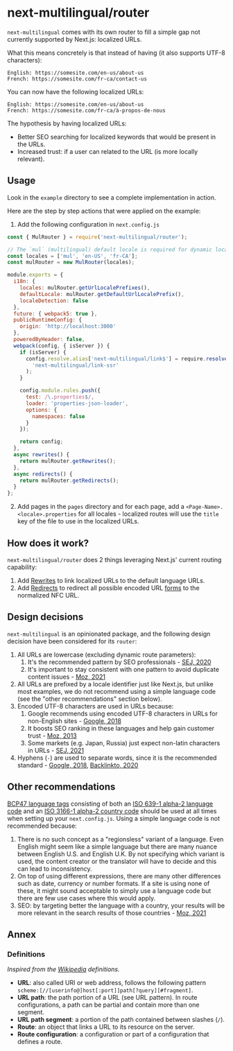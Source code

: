 # next-multilingual/router

`next-multilingual` comes with its own router to fill a simple gap not currently supported by Next.js: localized URLs.

What this means concretely is that instead of having (it also supports UTF-8 characters):

```
English: https://somesite.com/en-us/about-us
French: https://somesite.com/fr-ca/contact-us
```

You can now have the following localized URLs:

```
English: https://somesite.com/en-us/about-us
French: https://somesite.com/fr-ca/à-propos-de-nous
```

The hypothesis by having localized URLs:

- Better SEO searching for localized keywords that would be present in the URLs.
- Increased trust: if a user can related to the URL (is more locally relevant).


## Usage

Look in the `example` directory to see a complete implementation in action.

Here are the step by step actions that were applied on the example:

1) Add the following configuration in `next.config.js`

```js
const { MulRouter } = require('next-multilingual/router');

// The `mul` (multilingual) default locale is required for dynamic locale resolution for requests on `/`.
const locales = ['mul', 'en-US', 'fr-CA'];
const mulRouter = new MulRouter(locales);

module.exports = {
  i18n: {
    locales: mulRouter.getUrlLocalePrefixes(),
    defaultLocale: mulRouter.getDefaultUrlLocalePrefix(),
    localeDetection: false
  },
  future: { webpack5: true },
  publicRuntimeConfig: {
    origin: 'http://localhost:3000'
  },
  poweredByHeader: false,
  webpack(config, { isServer }) {
    if (isServer) {
      config.resolve.alias['next-multilingual/link$'] = require.resolve(
        'next-multilingual/link-ssr'
      );
    }

    config.module.rules.push({
      test: /\.properties$/,
      loader: 'properties-json-loader',
      options: {
        namespaces: false
      }
    });

    return config;
  },
  async rewrites() {
    return mulRouter.getRewrites();
  },
  async redirects() {
    return mulRouter.getRedirects();
  }
};
```

2) Add pages in the `pages` directory and for each page, add a `<Page-Name>.<locale>.properties` for all locales - localized routes will use the `title` key of the file to use in the localized URLs.

## How does it work?

`next-multilingual/router` does 2 things leveraging Next.js' current routing capability:

1) Add [Rewrites](https://nextjs.org/docs/api-reference/next.config.js/rewrites) to link localized URLs to the default language URLs.
2) Add [Redirects](https://nextjs.org/docs/api-reference/next.config.js/redirects) to redirect all possible encoded URL [forms](https://unicode.org/reports/tr15/) to the normalized NFC URL.

## Design decisions

`next-multilingual` is an opinionated package, and the following design decision have been considered for its `router`:

1) All URLs are lowercase (excluding dynamic route parameters):
    1) It's the recommended pattern by SEO professionals - [SEJ, 2020](https://www.searchenginejournal.com/url-capitalization-seo/)
    2) It's important to stay consistent with one pattern to avoid duplicate content issues - [Moz, 2021](https://moz.com/learn/seo/url)
2) All URLs are prefixed by a locale identifier just like Next.js, but unlike most examples, we do not recommend using a simple language code (see the "other recommendations" section below).
3) Encoded UTF-8 characters are used in URLs because:
    1) Google recommends using encoded UTF-8 characters in URLs for non-English sites - [Google, 2018](https://www.youtube.com/watch?v=74FiBesPkI4)
    2) It boosts SEO ranking in these languages and help gain customer trust - [Moz, 2013](https://moz.com/community/q/topic/30188/urls-in-greek-greeklish-or-english-what-is-the-best-way-to-get-great-ranking)
    3) Some markets (e.g. Japan, Russia) just expect non-latin characters in URLs - [SEJ, 2021](https://www.searchenginejournal.com/how-to-align-international-roadmap-with-google/)
34) Hyphens (`-`) are used to separate words, since it is the recommended standard - [Google, 2018](https://www.youtube.com/watch?v=74FiBesPkI4), [Backlinkto, 2020](https://backlinko.com/hub/seo/urls)

## Other recommendations

[BCP47 language tags](https://tools.ietf.org/search/bcp47) consisting of both an [ISO 639-1 alpha-2 language code](https://www.loc.gov/standards/iso639-2/php/code_list.php) and an [ISO 3166-1 alpha-2 country code](https://en.wikipedia.org/wiki/ISO_3166-1_alpha-2) should be used at all times when setting up your `next.config.js`. Using a simple language code is not recommended because:

1) There is no such concept as a "regionsless" variant of a language. Even English might seem like a simple language but there are many nuance between English U.S. and English U.K. By not specifying which variant is used, the content creator or the translator will have to decide and this can lead to inconsistency.
2) On top of using different expressions, there are many other differences such as date, currency or number formats. If a site is using none of these, it might sound acceptable to simply use a language code but there are few use cases where this would apply.
3) SEO: by targeting better the language with a country, your results will be more relevant in the search results of those countries - [Moz, 2021](https://moz.com/learn/seo/international-seo)

## Annex

### Definitions

_Inspired from the [Wikipedia](https://en.wikipedia.org/wiki/URL) definitions._

- **URL**: also called URI or web address, follows the following pattern
  `scheme:[//[userinfo@]host[:port]]path[?query][#fragment]`.
- **URL path**: the path portion of a URL (see URL pattern). In route configurations, a path can be partial and
  contain more than one segment.
- **URL path segment**: a portion of the path contained between slashes (`/`).
- **Route**: an object that links a URL to its resource on the server.
- **Route configuration**: a configuration or part of a configuration that defines a route.


